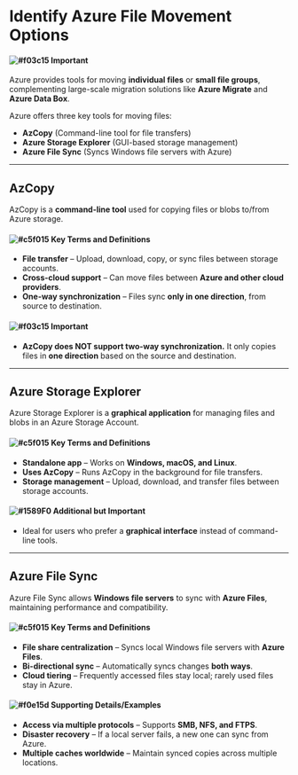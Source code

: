 # **Identify Azure File Movement Options**  
#### ![#f03c15](https://placehold.co/15x15/f03c15/f03c15.png) **Important**  
Azure provides tools for moving **individual files** or **small file groups**, complementing large-scale migration solutions like **Azure Migrate** and **Azure Data Box**.

Azure offers three key tools for moving files:  
- **AzCopy** (Command-line tool for file transfers)  
- **Azure Storage Explorer** (GUI-based storage management)  
- **Azure File Sync** (Syncs Windows file servers with Azure)  

---

## **AzCopy**  
AzCopy is a **command-line tool** used for copying files or blobs to/from Azure storage.

#### ![#c5f015](https://placehold.co/15x15/c5f015/c5f015.png) **Key Terms and Definitions**  
- **File transfer** – Upload, download, copy, or sync files between storage accounts.  
- **Cross-cloud support** – Can move files between **Azure and other cloud providers**.  
- **One-way synchronization** – Files sync **only in one direction**, from source to destination.  

#### ![#f03c15](https://placehold.co/15x15/f03c15/f03c15.png) **Important**  
- **AzCopy does NOT support two-way synchronization.** It only copies files in **one direction** based on the source and destination.  

---

## **Azure Storage Explorer**  
Azure Storage Explorer is a **graphical application** for managing files and blobs in an Azure Storage Account.

#### ![#c5f015](https://placehold.co/15x15/c5f015/c5f015.png) **Key Terms and Definitions**  
- **Standalone app** – Works on **Windows, macOS, and Linux**.  
- **Uses AzCopy** – Runs AzCopy in the background for file transfers.  
- **Storage management** – Upload, download, and transfer files between storage accounts.  

#### ![#1589F0](https://placehold.co/15x15/1589F0/1589F0.png) **Additional but Important**  
- Ideal for users who prefer a **graphical interface** instead of command-line tools.  

---

## **Azure File Sync**  
Azure File Sync allows **Windows file servers** to sync with **Azure Files**, maintaining performance and compatibility.

#### ![#c5f015](https://placehold.co/15x15/c5f015/c5f015.png) **Key Terms and Definitions**  
- **File share centralization** – Syncs local Windows file servers with **Azure Files**.  
- **Bi-directional sync** – Automatically syncs changes **both ways**.  
- **Cloud tiering** – Frequently accessed files stay local; rarely used files stay in Azure.  

#### ![#f0e15d](https://placehold.co/15x15/f0e15d/f0e15d.png) **Supporting Details/Examples**  
- **Access via multiple protocols** – Supports **SMB, NFS, and FTPS**.  
- **Disaster recovery** – If a local server fails, a new one can sync from Azure.  
- **Multiple caches worldwide** – Maintain synced copies across multiple locations.  

